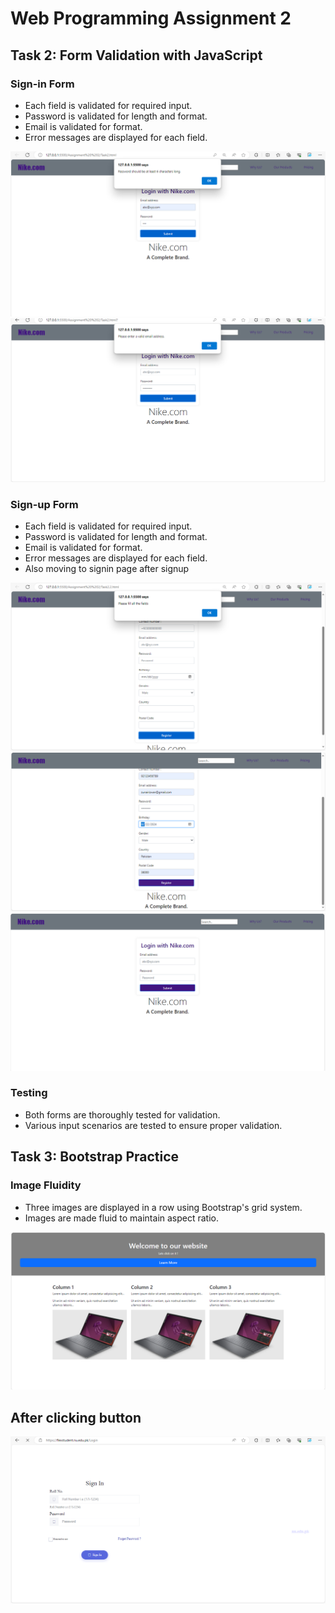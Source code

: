 # Web Programming Assignment 2

## Task 2: Form Validation with JavaScript

### Sign-in Form
- Each field is validated for required input.
- Password is validated for length and format.
- Email is validated for format.
- Error messages are displayed for each field.

![alt text](image.png)
![alt text](image-1.png)

### Sign-up Form
- Each field is validated for required input.
- Password is validated for length and format.
- Email is validated for format.
- Error messages are displayed for each field.
- Also moving to signin page after signup

![alt text](image-2.png)
![alt text](image-3.png)
![alt text](image-4.png)



### Testing
- Both forms are thoroughly tested for validation.
- Various input scenarios are tested to ensure proper validation.

## Task 3: Bootstrap Practice

### Image Fluidity
- Three images are displayed in a row using Bootstrap's grid system.
- Images are made fluid to maintain aspect ratio.

![alt text](image-5.png)
## After clicking button 
![alt text](image-6.png)